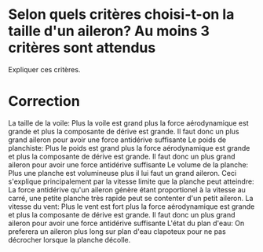 # Selon quels critères choisi-t-on la taille d'un aileron? Au moins 3 critères sont attendus

Expliquer ces critères.

# Correction

La taille de la voile: Plus la voile est grand plus la force aérodynamique est grande et plus la composante de dérive est grande. Il faut donc un plus grand aileron pour avoir une force antidérive suffisante
Le poids de planchiste: Plus le poids est grand plus la force aérodynamique est grande et plus la composante de dérive est grande. Il faut donc un plus grand aileron pour avoir une force antidérive suffisante
Le volume de la planche: Plus une planche est volumineuse plus il lui faut un grand aileron. Ceci s'explique principalement par la vitesse limite que la planche peut atteindre: La force antidérive qu'un aileron génère étant proportionel à la vitesse au carré, une petite planche très rapide peut se contenter d'un petit aileron. 
La vitesse du vent: Plus le vent est fort plus la force aérodynamique est grande et plus la composante de dérive est grande. Il faut donc un plus grand aileron pour avoir une force antidérive suffisante
L'état du plan d'eau: On preferera un aileron plus long sur plan d'eau clapoteux pour ne pas décrocher lorsque la planche décolle.
